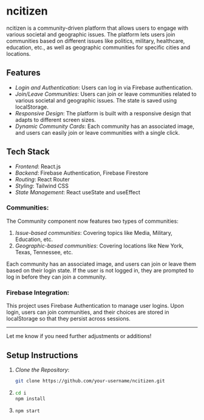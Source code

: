 # ncitizen

ncitizen is a community-driven platform that allows users to engage with various societal and geographic issues. The platform lets users join communities based on different issues like politics, military, healthcare, education, etc., as well as geographic communities for specific cities and locations.

## Features

-   _Login and Authentication_: Users can log in via Firebase authentication.
-   _Join/Leave Communities_: Users can join or leave communities related to various societal and geographic issues. The state is saved using localStorage.
-   _Responsive Design_: The platform is built with a responsive design that adapts to different screen sizes.
-   _Dynamic Community Cards_: Each community has an associated image, and users can easily join or leave communities with a single click.

## Tech Stack

-   _Frontend_: React.js
-   _Backend_: Firebase Authentication, Firebase Firestore
-   _Routing_: React Router
-   _Styling_: Tailwind CSS
-   _State Management_: React useState and useEffect

### Communities:

The Community component now features two types of communities:

1. _Issue-based communities_: Covering topics like Media, Military, Education, etc.
2. _Geographic-based communities_: Covering locations like New York, Texas, Tennessee, etc.

Each community has an associated image, and users can join or leave them based on their login state. If the user is not logged in, they are prompted to log in before they can join a community.

### Firebase Integration:

This project uses Firebase Authentication to manage user logins. Upon login, users can join communities, and their choices are stored in localStorage so that they persist across sessions.

---

Let me know if you need further adjustments or additions!

## Setup Instructions

1. _Clone the Repository_:
    ```bash
    git clone https://github.com/your-username/ncitizen.git
    ```
2. ```bash
   cd i
   npm install
   ```
3. ```bash
   npm start
   ```
